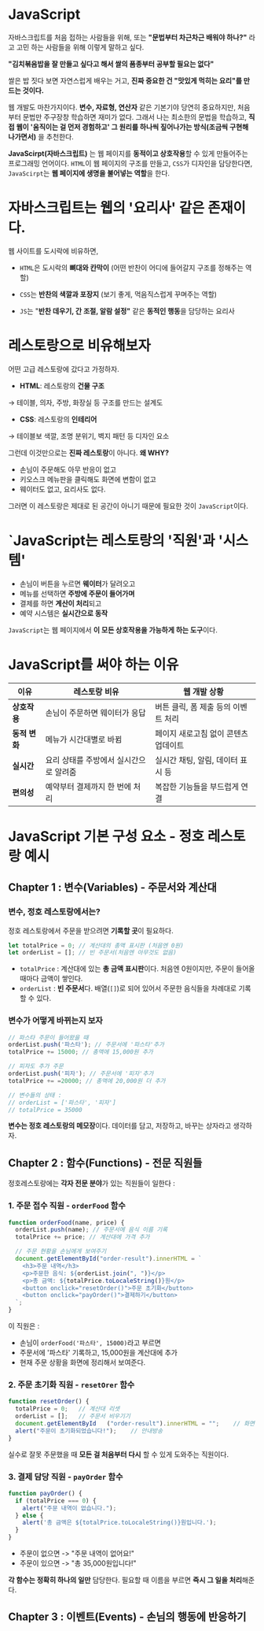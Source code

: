 # JavaScript

자바스크립트를 처음 접하는 사람들을 위해, 또는 **"문법부터 차근차근 배워야 하나?"** 라고 고민 하는 사람들을 위해 이렇게 말하고 싶다.

**"김치볶음밥을 잘 만들고 싶다고 해서 쌀의 품종부터 공부할 필요는 없다"**

쌀은 밥 짓다 보면 자연스럽게 배우는 거고, **진짜 중요한 건 "맛있게 먹히는 요리"를 만드는 것이다.**

웹 개발도 마찬가지이다. **변수, 자료형, 연산자** 같은 기본기야 당연히 중요하지만, 처음부터 문법만 주구장창 학습하면 재미가 없다. 그래서 나는 최소한의 문법을 학습하고, **직접 웹이 '움직이는 걸 먼저 경험하고' 그 원리를 하나씩 짚어나가는 방식(조금씩 구현해 나가면서)** 을 추천한다. 





**JavaScirpt(자바스크립트)** 는 웹 페이지를 **동적이고 상호작용**할 수 있게 만들어주는 프로그래밍 언어이다. `HTML`이 웹 페이지의 구조를 만들고, `CSS`가 디자인을 담당한다면, `JavaScirpt`는 **웹 페이지에 생명을 불어넣는 역할**을 한다.



# 자바스크립트는 웹의 '요리사' 같은 존재이다.

웹 사이트를 도시락에 비유하면, 
- `HTML`은 도시락의 **뼈대와 칸막이** (어떤 반찬이 어디에 들어갈지 구조를 정해주는 역할)

- `CSS`는 **반찬의 색깔과 포장지** (보기 좋게, 먹음직스럽게 꾸며주는 역할)

- `JS`는 "**반찬 데우기, 간 조절, 알람 설정"** 같은 **동적인 행동**을 담당하는 요리사



# 레스토랑으로 비유해보자

어떤 고급 레스토랑에 갔다고 가정하자.

- **HTML**: 레스토랑의 **건물 구조**

→ 테이블, 의자, 주방, 화장실 등 구조를 만드는 설계도

- **CSS**: 레스토랑의 **인테리어**

→ 테이블보 색깔, 조명 분위기, 벽지 패턴 등 디자인 요소

그런데 이것만으로는 **진짜 레스토랑**이 아니다. **왜 WHY?**

- 손님이 주문해도 아무 반응이 없고
- 키오스크 메뉴판을 클릭해도 화면에 변함이 없고
- 웨이터도 없고, 요리사도 없다.

그러면 이 레스토랑은 제대로 된 공간이 아니기 때문에 필요한 것이 `JavaScript`이다.


# `JavaScript는 레스토랑의 '직원'과 '시스템'

- 손님이 버튼을 누르면 **웨이터**가 달려오고
- 메뉴를 선택하면 **주방에 주문이 들어가며**
- 결제를 하면 **계산이 처리**되고
- 예약 시스템은 **실시간으로 동작**

`JavaScript`는 웹 페이지에서 **이 모든 상호작용을 가능하게 하는 도구**이다.



# JavaScript를 써야 하는 이유
| 이유        | 레스토랑 비유               | 웹 개발 상황                     |
| --------- | --------------------- | --------------------------- |
| **상호작용**  | 손님이 주문하면 웨이터가 응답      | 버튼 클릭, 폼 제출 등의 이벤트 처리       |
| **동적 변화** | 메뉴가 시간대별로 바뀜          | 페이지 새로고침 없이 콘텐츠 업데이트        |
| **실시간**   | 요리 상태를 주방에서 실시간으로 알려줌 | 실시간 채팅, 알림, 데이터 표시 등        |
| **편의성**   | 예약부터 결제까지 한 번에 처리     | 복잡한 기능들을 부드럽게 연결 |



# JavaScript 기본 구성 요소 - 정호 레스토랑 예시

## Chapter 1 : 변수(Variables) - 주문서와 계산대

### **변수, 정호 레스토랑에서는?**

정호 레스토랑에서 주문을 받으려면 **기록할 곳**이 필요하다.

```js
let totalPrice = 0; // 계산대의 총액 표시판 (처음엔 0원)
let orderList = []; // 빈 주문서(처음엔 아무것도 없음)
```

- `totalPrice` : 계산대에 있는 **총 금액 표시판**이다. 처음엔 0원이지만, 주문이 들어올 때마다 금액이 쌓인다.
- `orderList` : **빈 주문서**다. 배열(`[]`)로 되어 있어서 주문한 음식들을 차례대로 기록할 수 있다.

### 변수가 어떻게 바뀌는지 보자

```js
// 파스타 주문이 들어왔을 때
orderList.push('파스타'); // 주문서에 '파스타'추가
totalPrice += 15000; // 총액에 15,000원 추가

// 피자도 추가 주문
orderList.push('피자'); // 주문서에 '피자'추가
totalPrice += =20000; // 총액에 20,000원 더 추가

// 변수들의 상태 :
// orderList = ['파스타', '피자']
// totalPrice = 35000
```

**변수는 정호 레스토랑의 메모장**이다. 데이터를 담고, 저장하고, 바꾸는 상자라고 생각하자.

## Chapter 2 : 함수(Functions) - 전문 직원들

정호레스토랑에는 **각자 전문 분야**가 있는 직원들이 일한다 :


### 1. 주문 접수 직원 - `orderFood` 함수

```js
function orderFood(name, price) {
  orderList.push(name); // 주문서에 음식 이름 기록
  totalPrice += price; // 계산대에 가격 추가

  // 주문 현황을 손님에게 보여주기
  document.getElementById("order-result").innerHTML = `
    <h3>주문 내역</h3>
    <p>주문한 음식: ${orderList.join(", ")}</p>
    <p>총 금액: ${totalPrice.toLocaleString()}원</p>
    <button onclick="resetOrder()">주문 초기화</button>
    <button onclick="payOrder()">결제하기</button>
  `;
}
```
이 직원은 :
- 손님이 `orderFood('파스타', 15000)`라고 부르면
- 주문서에 '파스타' 기록하고, 15,000원을 계산대에 추가
- 현재 주문 상황을 화면에 정리해서 보여준다.

### 2. 주문 초기화 직원 - `resetOrer` 함수

```js
function resetOrder() {
  totalPrice = 0;   // 계산대 리셋
  orderList = [];   // 주문서 비우기기
  document.getElementById   ("order-result").innerHTML = "";    // 화면 정리리
  alert("주문이 초기화되었습니다!");    // 안내방송
}
```

실수로 잘못 주문했을 때 **모든 걸 처음부터 다시** 할 수 있게 도와주는 직원이다.

### 3. 결제 담당 직원 - `payOrder` 함수

```js
function payOrder() {
  if (totalPrice === 0) {
    alert("주문 내역이 없습니다.");
  } else {
    alert('총 금액은 ${totalPrice.toLocaleString()}원입니다.');
  }
}
```

- 주문이 없으면 -> "주문 내역이 없어요!"
- 주문이 있으면 -> "총 35,000원입니다!"

**각 함수는 정확히 하나의 일만** 담당한다. 필요할 때 이름을 부르면 **즉시 그 일을 처리**해준다.

## Chapter 3 : 이벤트(Events) - 손님의 행동에 반응하기

